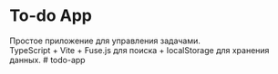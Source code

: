 # To-do App

Простое приложение для управления задачами.  
TypeScript + Vite + Fuse.js для поиска + localStorage для хранения данных.
#   t o d o - a p p  
 